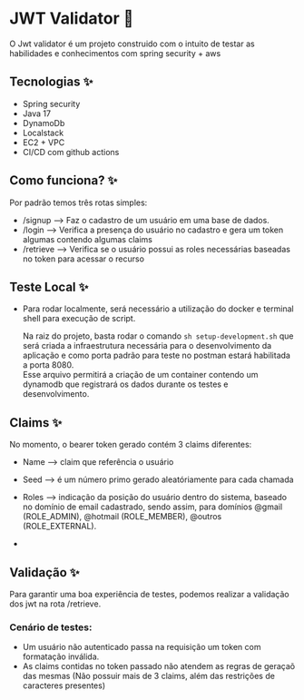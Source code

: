 # JWT Validator 📜

O Jwt validator é um projeto construido com o intuito de testar as habilidades e conhecimentos com spring security + aws

## Tecnologias ✨

- Spring security
- Java 17 
- DynamoDb
- Localstack
- EC2 + VPC
- CI/CD com github actions

## Como funciona? ✨

Por padrão temos três rotas simples: 

- /signup --> Faz o cadastro de um usuário em uma base de dados. 
- /login  --> Verifica a presença do usuário no cadastro e gera um token algumas contendo algumas claims
- /retrieve  --> Verifica se o usuário possui as roles necessárias baseadas no token para acessar o recurso

## Teste Local ✨

- Para rodar localmente, será necessário a utilização do docker e terminal shell para execução de script.

  Na raiz do projeto, basta rodar o comando ```sh setup-development.sh``` que será criada a infraestrutura necessária para o desenvolvimento da aplicação e como porta padrão para teste no postman estará habilitada a porta 8080.  
  Esse arquivo permitirá a criação de um container contendo um dynamodb que registrará os dados durante os testes e desenvolvimento. 


## Claims ✨

No momento, o bearer token gerado contém 3 claims diferentes: 

- Name  --> claim que referência o usuário 
- Seed  --> é um número primo gerado aleatóriamente para cada chamada
- Roles  --> indicação da posição do usuário dentro do sistema, baseado no domínio de email cadastrado, sendo assim, para domínios @gmail (ROLE_ADMIN), @hotmail (ROLE_MEMBER), @outros (ROLE_EXTERNAL).

- 
## Validação ✨

Para garantir uma boa experiência de testes, podemos realizar a validação dos jwt na rota /retrieve. 

### Cenário de testes: 
 - Um usuário não autenticado passa na requisição um token com formatação inválida.
 - As claims contidas no token passado não atendem as regras de geraçaõ das mesmas (Não possuir mais de 3 claims, além das restrições de caracteres presentes)

